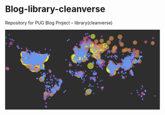 # Blog-library-cleanverse
Repository for PUG Blog Project – library(cleanverse)

![](https://raw.githubusercontent.com/stat231-s21/Blog-library-cleanverse/main/images/s1g6-publichealth.png?token=AGMTX5XTR6OSIG2YBI4FWT3AOVTZU)
